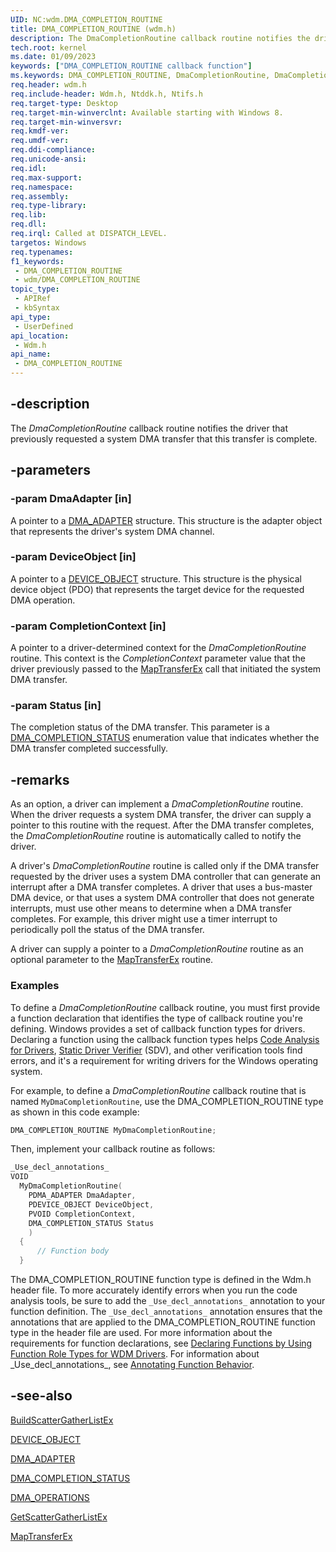 ```yaml
---
UID: NC:wdm.DMA_COMPLETION_ROUTINE
title: DMA_COMPLETION_ROUTINE (wdm.h)
description: The DmaCompletionRoutine callback routine notifies the driver that previously requested a system DMA transfer that this transfer is complete.
tech.root: kernel
ms.date: 01/09/2023
keywords: ["DMA_COMPLETION_ROUTINE callback function"]
ms.keywords: DMA_COMPLETION_ROUTINE, DmaCompletionRoutine, DmaCompletionRoutine routine [Kernel-Mode Driver Architecture], kernel.dmacompletionroutine, wdm/DmaCompletionRoutine
req.header: wdm.h
req.include-header: Wdm.h, Ntddk.h, Ntifs.h
req.target-type: Desktop
req.target-min-winverclnt: Available starting with Windows 8.
req.target-min-winversvr: 
req.kmdf-ver: 
req.umdf-ver: 
req.ddi-compliance: 
req.unicode-ansi: 
req.idl: 
req.max-support: 
req.namespace: 
req.assembly: 
req.type-library: 
req.lib: 
req.dll: 
req.irql: Called at DISPATCH_LEVEL.
targetos: Windows
req.typenames: 
f1_keywords:
 - DMA_COMPLETION_ROUTINE
 - wdm/DMA_COMPLETION_ROUTINE
topic_type:
 - APIRef
 - kbSyntax
api_type:
 - UserDefined
api_location:
 - Wdm.h
api_name:
 - DMA_COMPLETION_ROUTINE
---
```


## -description

The *DmaCompletionRoutine* callback routine notifies the driver that previously requested a system DMA transfer that this transfer is complete.

## -parameters

### -param DmaAdapter [in]

A pointer to a [DMA_ADAPTER](/windows-hardware/drivers/ddi/wdm/ns-wdm-_dma_adapter) structure. This structure is the adapter object that represents the driver's system DMA channel.

### -param DeviceObject [in]

A pointer to a [DEVICE_OBJECT](/windows-hardware/drivers/ddi/wdm/ns-wdm-_device_object) structure. This structure is the physical device object (PDO) that represents the target device for the requested DMA operation.

### -param CompletionContext [in]

A pointer to a driver-determined context for the *DmaCompletionRoutine* routine. This context is the *CompletionContext* parameter value that the driver previously passed to the [MapTransferEx](/windows-hardware/drivers/ddi/wdm/nc-wdm-pmap_transfer_ex) call that initiated the system DMA transfer.

### -param Status [in]

The completion status of the DMA transfer. This parameter is a [DMA_COMPLETION_STATUS](/windows-hardware/drivers/ddi/wdm/ne-wdm-dma_completion_status) enumeration value that indicates whether the DMA transfer completed successfully.

## -remarks

As an option, a driver can implement a *DmaCompletionRoutine* routine. When the driver requests a system DMA transfer, the driver can supply a pointer to this routine with the request. After the DMA transfer completes, the *DmaCompletionRoutine* routine is automatically called to notify the driver.

A driver's *DmaCompletionRoutine* routine is called only if the DMA transfer requested by the driver uses a system DMA controller that can generate an interrupt after a DMA transfer completes. A driver that uses a bus-master DMA device, or that uses a system DMA controller that does not generate interrupts, must use other means to determine when a DMA transfer completes. For example, this driver might use a timer interrupt to periodically poll the status of the DMA transfer.

A driver can supply a pointer to a *DmaCompletionRoutine* routine as an optional parameter to the [MapTransferEx](/windows-hardware/drivers/ddi/wdm/nc-wdm-pmap_transfer_ex) routine.

### Examples

To define a *DmaCompletionRoutine* callback routine, you must first provide a function declaration that identifies the type of callback routine you're defining. Windows provides a set of callback function types for drivers. Declaring a function using the callback function types helps [Code Analysis for Drivers](/windows-hardware/drivers/devtest/code-analysis-for-drivers), [Static Driver Verifier](/windows-hardware/drivers/devtest/static-driver-verifier) (SDV), and other verification tools find errors, and it's a requirement for writing drivers for the Windows operating system.

For example, to define a *DmaCompletionRoutine* callback routine that is named `MyDmaCompletionRoutine`, use the DMA_COMPLETION_ROUTINE type as shown in this code example:

```cpp
DMA_COMPLETION_ROUTINE MyDmaCompletionRoutine;
```

Then, implement your callback routine as follows:

```cpp
_Use_decl_annotations_
VOID
  MyDmaCompletionRoutine(
    PDMA_ADAPTER DmaAdapter,
    PDEVICE_OBJECT DeviceObject,
    PVOID CompletionContext,
    DMA_COMPLETION_STATUS Status
    )
  {
      // Function body
  }
```

The DMA_COMPLETION_ROUTINE function type is defined in the Wdm.h header file. To more accurately identify errors when you run the code analysis tools, be sure to add the `_Use_decl_annotations_` annotation to your function definition. The `_Use_decl_annotations_` annotation ensures that the annotations that are applied to the DMA_COMPLETION_ROUTINE function type in the header file are used. For more information about the requirements for function declarations, see [Declaring Functions by Using Function Role Types for WDM Drivers](/windows-hardware/drivers/devtest/declaring-functions-using-function-role-types-for-wdm-drivers). For information about _Use_decl_annotations\_, see [Annotating Function Behavior](/visualstudio/code-quality/annotating-function-behavior).

## -see-also

[BuildScatterGatherListEx](/windows-hardware/drivers/ddi/wdm/nc-wdm-pbuild_scatter_gather_list_ex)

[DEVICE_OBJECT](/windows-hardware/drivers/ddi/wdm/ns-wdm-_device_object)

[DMA_ADAPTER](/windows-hardware/drivers/ddi/wdm/ns-wdm-_dma_adapter)

[DMA_COMPLETION_STATUS](/windows-hardware/drivers/ddi/wdm/ne-wdm-dma_completion_status)

[DMA_OPERATIONS](/windows-hardware/drivers/ddi/wdm/ns-wdm-_dma_operations)

[GetScatterGatherListEx](/windows-hardware/drivers/ddi/wdm/nc-wdm-pget_scatter_gather_list_ex)

[MapTransferEx](/windows-hardware/drivers/ddi/wdm/nc-wdm-pmap_transfer_ex)
